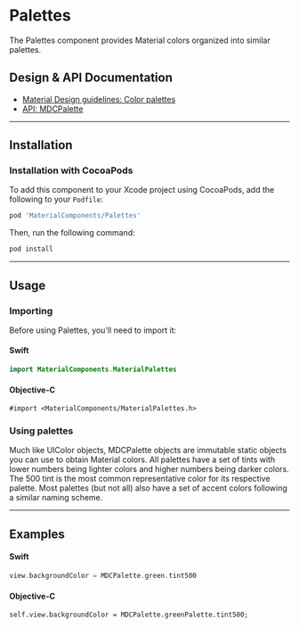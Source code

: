 <!--docs:
title: "Palettes"
layout: detail
section: components
excerpt: "The Palettes component provides Material color palettes."
iconId: color
path: /catalog/palette/
api_doc_root: true
-->

# Palettes

The Palettes component provides Material colors organized into similar palettes.

## Design & API Documentation

<ul class="icon-list">
  <li class="icon-list-item icon-list-item--spec"><a href="https://material.io/go/design-color-theming#color-color-palette">Material Design guidelines: Color palettes</a></li>
  <li class="icon-list-item icon-list-item--link"><a href="https://material.io/components/ios/catalog/palette/api-docs/Classes/MDCPalette.html">API: MDCPalette</a></li>
</ul>

- - -

## Installation

### Installation with CocoaPods

To add this component to your Xcode project using CocoaPods, add the following to your `Podfile`:

```bash
pod 'MaterialComponents/Palettes'
```
<!--{: .code-renderer.code-renderer--install }-->

Then, run the following command:

```bash
pod install
```


- - -

## Usage

### Importing

Before using Palettes, you'll need to import it:

<!--<div class="material-code-render" markdown="1">-->
#### Swift
```swift
import MaterialComponents.MaterialPalettes
```

#### Objective-C

```objc
#import <MaterialComponents/MaterialPalettes.h>
```
<!--</div>-->

### Using palettes

Much like UIColor objects, MDCPalette objects are immutable static objects you can use to obtain
Material colors. All palettes have a set of tints with lower numbers being lighter colors and higher
numbers being darker colors. The 500 tint is the most common representative color for its respective
palette. Most palettes (but not all) also have a set of accent colors following a similar naming
scheme.

- - -

## Examples

<!--<div class="material-code-render" markdown="1">-->
#### Swift

```swift
view.backgroundColor = MDCPalette.green.tint500
```

#### Objective-C

```objc
self.view.backgroundColor = MDCPalette.greenPalette.tint500;
```
<!--</div>-->
